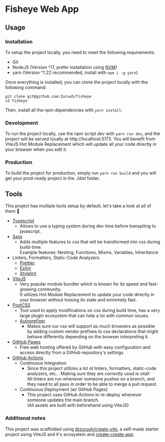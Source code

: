 # Fisheye Web App

## Usage

### Installation

To setup the project locally, you need to meet the following requirements:

- Git
- NodeJS (Version ^17, prefer installation using [NVM](https://github.com/nvm-sh/nvm))
- yarn (Version ^1.22 recommended, install with `npm i -g yarn`)

Once everything is installed, you can clone the project locally with the following command:

```shell
git clone git@github.com:Zuruuh/fisheye
cd fisheye
```

Then, install all the npm dependencies with `yarn install`.

### Development

To run the project locally, use the npm script _dev_ with `yarn run dev`, and the project will be served locally at http://localhost:5173.
You will benefit from ViteJS Hot Module Replacement which will update all your code directly in your browser when you edit it.

### Production

To build the project for production, simply run `yarn run build` and you will get your prod-ready project in the _./dist_ folder.

## Tools

This project has multiple tools setup by default, let's take a look at all of them 🚀

- [Typescript](https://www.typescriptlang.org)
  - Allows to use a typing system during dev time before transpiling to javascript.
- [Sass](https://sass-lang.com)
  - Adds multiple features to css that will be transformed into css during build-time.  
    Example features: Nesting, Functions, Mixins, Variables, Inheritance
- Linters, Formatters, Static-Code Analyzers
  - [Prettier](https://prettier.io)
  - [Eslint](https://eslint.org)
  - [Stylelint](https://stylelint.io)
- [ViteJS](https://vitejs.dev)
  - Very popular module bundler which is known for its speed and fast-growing community.  
    It utilizes Hot Module Replacement to update your code directly in your browser without loosing its state and extremely fast.
- [PostCSS](https://postcss.org)
  - Tool used to apply modifications on css during build time, has a very large plugin ecosystem that can help a lot with common issues.
  * [Autoprefixer](https://autoprefixer.github.io)
    - Makes sure our css will support as much browsers as possible by adding custom vendor prefixes to css declarations that might behave differently depending on the browser interpreting it.
- [GitHub Pages](https://pages.github.com)
  - Free web hosting offered by GitHub with easy configuration and access directly from a GitHub repository's settings
- [GitHub Actions](https://github.com/features/actions)
  - Continuous Integration
    - Since this project utilizes a lot ot linters, formatters, static-code analyzers, etc... Making sure they are correctly used is vital!  
      All linters are run whenever someone pushes on a branch, and they need to all pass in order to be able to merge a pull request.
  - Continuous Deployment (w/ GitHub Pages)
    - This project uses GitHub Actions to re-deploy whenever someone updates the main branch.  
      (All assets are built with beforehand using ViteJS)

### Additional notes

This project was scaffolded using [@zuruuh/create-vite](https://github.com/Zuruuh/create-vite), a self-made starter project using ViteJS and it's ecosystem and [create-create-app](https://www.npmjs.com/package/create-create-app).
